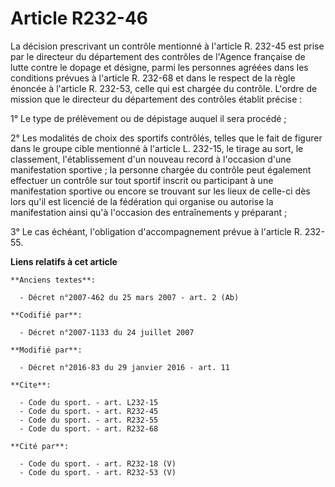 # Article R232-46

La décision prescrivant un contrôle mentionné à l'article R. 232-45 est prise par le directeur du département des contrôles
de l'Agence française de lutte contre le dopage et désigne, parmi les personnes agréées dans les conditions prévues à
l'article R. 232-68 et dans le respect de la règle énoncée à l'article R. 232-53, celle qui est chargée du contrôle. L'ordre
de mission que le directeur du département des contrôles établit précise : 

1° Le type de prélèvement ou de dépistage auquel il sera procédé ; 

2° Les modalités de choix des sportifs contrôlés, telles que le fait de figurer dans le groupe cible mentionné à l'article L.
232-15, le tirage au sort, le classement, l'établissement d'un nouveau record à l'occasion d'une manifestation sportive ; la
personne chargée du contrôle peut également effectuer un contrôle sur tout sportif inscrit ou participant à une manifestation
sportive ou encore se trouvant sur les lieux de celle-ci dès lors qu'il est licencié de la fédération qui organise ou
autorise la manifestation ainsi qu'à l'occasion des entraînements y préparant ;

3° Le cas échéant, l'obligation d'accompagnement prévue à l'article R. 232-55.

**Liens relatifs à cet article**

	**Anciens textes**:

	  - Décret n°2007-462 du 25 mars 2007 - art. 2 (Ab)

	**Codifié par**:

	  - Décret n°2007-1133 du 24 juillet 2007

	**Modifié par**:

	  - Décret n°2016-83 du 29 janvier 2016 - art. 11

	**Cite**:

	  - Code du sport. - art. L232-15
	  - Code du sport. - art. R232-45
	  - Code du sport. - art. R232-55
	  - Code du sport. - art. R232-68

	**Cité par**:

	  - Code du sport. - art. R232-18 (V)
	  - Code du sport. - art. R232-53 (V)

